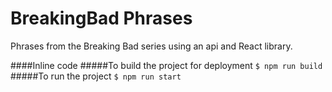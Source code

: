 # BreakingBad Phrases
Phrases from the Breaking Bad series using an api and React library.

####Inline code
#####To build the project for deployment 
`$ npm run build`
#####To run the project
`$ npm run start`
